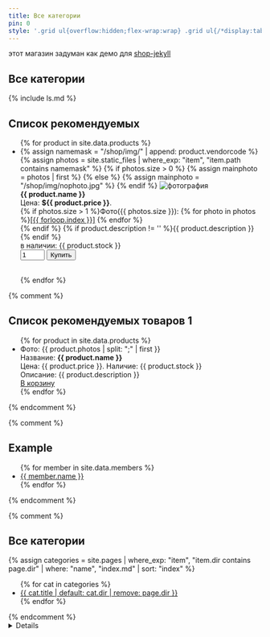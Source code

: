 ```yaml
---
title: Все категории
pin: 0
style: '.grid ul{overflow:hidden;flex-wrap:wrap} .grid ul{/*display:table;flex-wrap:wrap*/;display:flex;flex-flow:row wrap;padding:0} .grid ul li{text-align:center;float:left;box-sizing:border-box;width:calc(50% - 8px);padding:7px 10px;background:#eee;margin:4px;list-style-type:none;min-height:50px;/*height:5em;*/padding-left:15px;padding-right:15px;border-radius:10px}'
---
```


этот магазин задуман как демо для [shop-jekyll](../coding/shop-jekyll.md)

## Все категории
{% include ls.md %}

## Список рекомендуемых
<ul>
{% for product in site.data.products %}
<li>
{% assign namemask = "/shop/img/" | append: product.vendorcode %}
{% assign photos = site.static_files | where_exp: "item", "item.path contains namemask" %}
{% if photos.size > 0 %}
{% assign mainphoto = photos | first %}
{% else %}
{% assign mainphoto = "/shop/img/nophoto.jpg" %}
{% endif %}
<img src="{{ mainphoto.path }}" alt="фотография"><br>
<b>{{ product.name }}</b><br> 
Цена: <b>${{ product.price }}</b>.<br>  
{% if photos.size > 1 %}Фото({{ photos.size }}): 
{% for photo in photos %}<a href="{{ photo.path }}" target="_blank">[{{ forloop.index }}]</a> {% endfor %}<br>{% endif %}  
{% if product.description != '' %}{{ product.description }}<br>{% endif %}  
<form name="item-id" method="get" action="#add-to-cart">
<label class="" for="">в наличии: {{ product.stock }}</label><br>  
<input type="number" value="1" min="1" max="5" size="4">
<input type="submit" value="Купить" onclick="alert('Добавлено в корзину');return false;">
</form>
</li>
  <br>
{% endfor %}
</ul>


{% comment %}
## Список рекомендуемых товаров 1
<ul>
{% for product in site.data.products %}
<li>
  Фото: {{ product.photos | split: ";" | first }}<br>
  Название: <b>{{ product.name }}</b><br>
  Цена: {{ product.price }}. Наличие: {{ product.stock }}<br>
  Описание: {{ product.description }}<br>
  <a href="#">В корзину</a>
</li>
{% endfor %}
</ul>
{% endcomment %}


{% comment %}

## Example
<ul>
{% for member in site.data.members %}
  <li>
    <a href="https://github.com/{{ member.github }}">
      {{ member.name }}
    </a>
  </li>
{% endfor %}
</ul>
{% endcomment %}


{% comment %}
## Все категории
{% 
  assign categories = site.pages 
  | where_exp: "item", "item.dir contains page.dir" 
  | where: "name", "index.md" 
  | sort: "index"
%}

<div class="grid">
<ul>
{% for cat in categories %}
<li><a href="{{ cat.url }}">{{ cat.title | default: cat.dir | remove: page.dir }}</a><!--{{ cat.index }}--></li>
{% endfor %}
</ul>
</div>
{% endcomment %}


<details markdown="1">
```
Все категории/network
├── Сетевое оборудование/
│   ├── Маршрутизаторы
│   ├── Модемы 4g
│   └── Точки доступа
├── Радиооборудование/radio
│   ├── Антенны
│   ├── Усилители
│   ├── Повторители
│   ├── Анализаторы
│   └── Радиомодули
├── Безопасность/security
│   ├── Камеры
│   ├── Регистраторы
│   ├── Датчики
│   ├── Сигнализации
│   └── Умный дом
├── Компьютеры/computers
│   ├── Собранные
│   ├── Комплектуха
│   ├── Аксессуары-переходники
│   └── Манипуляторы
├── Телефоны/phones
│   ├── Чехлы, держатели, подставки, 
│   ├── Перходники
│   └── 
├── Аудиотехника/audio
│   ├── Усилители/amplifiers
│   ├── Колонки
│   ├── Наушники/earphones
│   ├── Беспроводная передача
│   ├── Микрофоны
│   └── Аудиокарты
├── Модули ардуино/modules
│   ├── Отладочные платы
│   ├── Датчики
│   ├── Дисплеи
│   └── Программаторы
├── Электронные компоненты/components
│   ├── Пассивные
│   ├── Транзисторы
│   ├── Микроконтроллеры
│   ├── Микросхемы DCDC
│   ├── Светодиоды
│   ├── Диоды
│   ├── Логика
│   ├── Кнопки
│   └── Микросхемы
├── Разъемы/connectors
│   ├── USB
│   ├── pinhead
│   ├── крокодилы
│   └── DC на плату
├── Силовая электроника/power
│   ├── Аккумуляторы
│   ├── Разъемы силовые
│   ├── Блоки питания
│   ├── Модули DCDC
│   └── Модули зарядки
├── Все для пайки/soldering
│   ├── Паяльники и печи
│   ├── Комплектуха и доп.инструмент
│   ├── Расходники олово флюс паста  
│   ├── Химия для пайки маска глицерин персульфат растворители спирт
│   ├── Термоусадка
│   └── Готовые наборы
├── Провода/cables
│   ├── USB
│   ├── Питание
│   ├── На метр. мгтф и другие
│   └── щупы оба с крокодилами и бананами
├── Инструменты/tools
│   ├── Отвертки, кусачки, узкогубцы
│   ├── Метизы-расходники
│   ├── Пинцеты
│   ├── Скальпели
│   ├── Щетки для чистки
│   └── Дрель
├── Лабораторное/lab-tools
│   ├── Лабораторный блок питания
│   ├── Микроскопы
│   ├── Осцилографы
│   ├── Анализаторы спектра
│   ├── Генератор
│   └── Мультиметры
├── Канцелярия/kancelyaria
│   ├── Маркер
│   ├── скотч
│   ├── пакетики зип-лок
│   ├── ухочистки
│   ├── Упаковка, коробки
│   ├── Шприцы 2мл + иголки
│   └── Клея
├── Бытовая техника/equipment
│   ├── Органайзеры 
│   ├── Стойки-кассетницы
│   ├── Светильники
│   └── Вытяжка
├── /
│   ├── 
│   ├── 
│   └── 
└── the end
```
</details>


